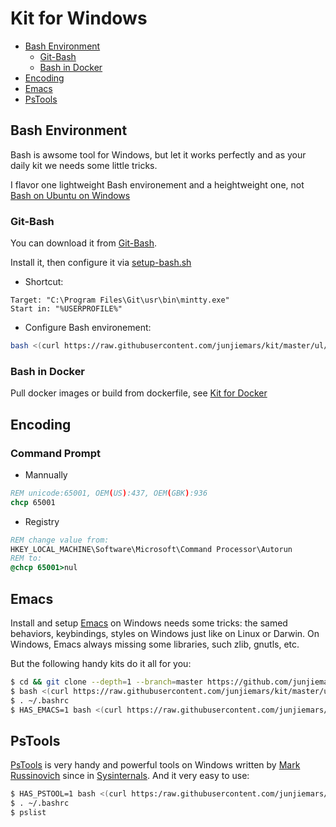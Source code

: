 # Kit for Windows

* [Bash Environment](#bash-environment)
  * [Git-Bash](#git-bash)
  * [Bash in Docker](#bash-in-docker)
* [Encoding](#encoding)
* [Emacs](#emacs)
* [PsTools](#pstools)


## Bash Environment
Bash is awsome tool for Windows, but let it works perfectly and as 
your daily kit we needs some little tricks.

I flavor one lightweight Bash environement and a heightweight one, not
[Bash on Ubuntu on Windows](https://msdn.microsoft.com/en-us/commandline/wsl/about)

### Git-Bash 
You can download it from [Git-Bash](https://git-scm.com/downloads).

Install it, then configure it via [setup-bash.sh](https://raw.githubusercontent.cn/junjiemars/kit/master/ul/setup-bash.sh)

* Shortcut: 
```
Target: "C:\Program Files\Git\usr\bin\mintty.exe"
Start in: "%USERPROFILE%"
```
* Configure Bash environement:
```sh
bash <(curl https://raw.githubusercontent.com/junjiemars/kit/master/ul/setup-bash.sh)
```

### Bash in Docker 
Pull docker images or build from dockerfile, see [Kit for Docker](https://raw.githubusercontent.com/junjiemars/kit/master/docker/README.md)

## Encoding

### Command Prompt
* Mannually
```bat
REM unicode:65001, OEM(US):437, OEM(GBK):936
chcp 65001
```
* Registry
```bat
REM change value from:
HKEY_LOCAL_MACHINE\Software\Microsoft\Command Processor\Autorun
REM to:
@chcp 65001>nul
```

## Emacs
Install and setup [Emacs](https://www.gnu.org/software/emacs/) on Windows needs some tricks: the samed behaviors, keybindings, styles on Windows just like on Linux or Darwin.
On Windows, Emacs always missing some libraries, such zlib, gnutls, etc.

But the following handy kits do it all for you:
```sh
$ cd && git clone --depth=1 --branch=master https://github.com/junjiemars/.emacs.d.git
$ bash <(curl https://raw.githubusercontent.com/junjiemars/kit/master/ul/setup-bash.sh)
$ . ~/.bashrc
$ HAS_EMACS=1 bash <(curl https://raw.githubusercontent.com/junjiemars/kit/master/win/install-win-kits.sh)
```

## PsTools
[PsTools](https://technet.microsoft.com/en-us/sysinternals/pstools.aspx) is very handy and powerful tools on Windows written 
by [Mark Russinovich](https://en.wikipedia.org/wiki/Mark_Russinovich) since in [Sysinternals](https://en.wikipedia.org/wiki/Sysinternals).
And it very easy to use:
```sh
$ HAS_PSTOOL=1 bash <(curl https:/raw.githubusercontent.com/junjiemars/kit/master/win/install-win-kits.sh)
$ . ~/.bashrc
$ pslist
```